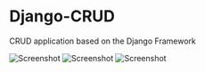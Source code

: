 Django-CRUD
===========

CRUD application based on the Django Framework

![Screenshot](https://github.com/feliperfranca/Django-CRUD/raw/master/screenshot1.png)
![Screenshot](https://github.com/feliperfranca/Django-CRUD/raw/master/screenshot2.png)
![Screenshot](https://github.com/feliperfranca/Django-CRUD/raw/master/screenshot3.png)
